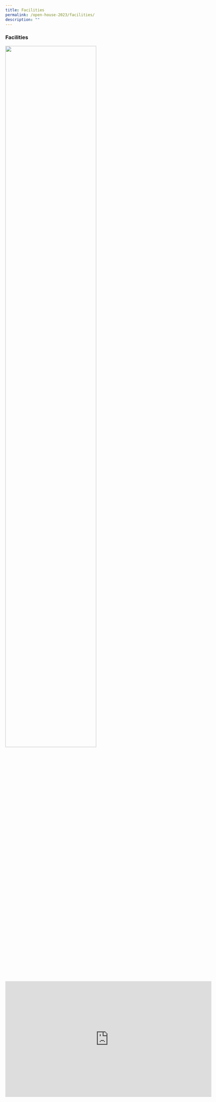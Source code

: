 ```yaml
---
title: Facilities
permalink: /open-house-2023/facilities/
description: ""
---
```

### **Facilities**

<img src="/images/oh23-facilities1.png" style="width:75%">

<center><iframe width="644" height="362" src="https://www.youtube.com/embed/DE5R8SaSpfw" title="QtPS Facilities" frameborder="0" allow="accelerometer; autoplay; clipboard-write; encrypted-media; gyroscope; picture-in-picture" allowfullscreen=""></iframe></center>